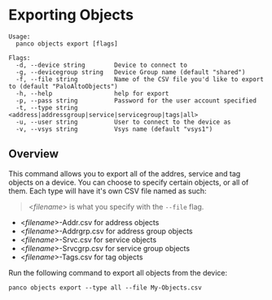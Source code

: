 # Exporting Objects

```
Usage:
  panco objects export [flags]

Flags:
  -d, --device string        Device to connect to
  -g, --devicegroup string   Device Group name (default "shared")
  -f, --file string          Name of the CSV file you'd like to export to (default "PaloAltoObjects")
  -h, --help                 help for export
  -p, --pass string          Password for the user account specified
  -t, --type string          <address|addressgroup|service|servicegroup|tags|all>
  -u, --user string          User to connect to the device as
  -v, --vsys string          Vsys name (default "vsys1")
  ```

## Overview

This command allows you to export all of the addres, service and tag objects on a device. You can choose to specify
certain objects, or all of them. Each type will have it's own CSV file named as such:

> <_filename_> is what you specify with the `--file` flag.

* <_filename_>-Addr.csv for address objects
* <_filename_>-Addrgrp.csv for address group objects
* <_filename_>-Srvc.csv for service objects
* <_filename_>-Srvcgrp.csv for service group objects
* <_filename_>-Tags.csv for tag objects

Run the following command to export all objects from the device:

```
panco objects export --type all --file My-Objects.csv
```